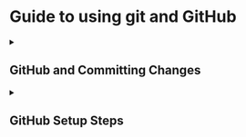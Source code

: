 # Guide to using git and GitHub

<details>
  <summary><h2>GitHub and Committing Changes</h2></summary>

When you commit changes in Git, it's like saving your game. But to share it or collaborate with others, you use a website called [GitHub](http://www.github.com).

**Create Repository (Folder)**: Before saving your work, create a new space on GitHub called a repository. Think of it like a folder for your project.

**Commit Changes (Save Game)**: Make changes to your project, and when you're ready to save them, commit those changes. It's like saving your game progress.

**Push to GitHub (Share your Saved Game)**: To share your progress with others or save it online, you push (upload) your committed changes to GitHub. This way, others can see what you've done, and you have a backup online.

In short, GitHub is where you store your project, commit is like saving changes, and pushing is like sharing or backing up your work online. 🚀

</details>

<details>
  <summary><h2>GitHub Setup Steps</h2></summary>

- **Initialize Git**: Run git init to initialize a new Git repository.
- **Add Remote Origin**: Use `git remote add origin <SSH link>` to link your local repository to a remote GitHub repository.
- **Add Changes**: Use `git add .` to stage all changes for commit.
- **Commit Changes**: Run `git commit -m "Add existing project files to Git"` to commit the staged changes.
- **Add Remote Origin (Optional)**: If you haven't added the remote origin earlier, you can do so now with `git remote add origin <SSH link>` to establish the connection to your GitHub repository.
  </details>
